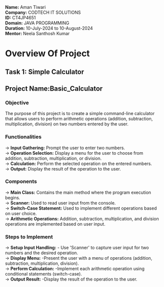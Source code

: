 **Name:** Aman Tiwari <br>
**Company:** CODTECH IT SOLUTIONS <br>
**ID:** CT4JP4651 <br>
**Domain:** JAVA PROGRAMMING <br>
**Duration:** 10-July-2024 to 10-August-2024 <br>
**Mentor:** Neela Santhosh Kumar <br>
# Overview Of Project
## Task 1: Simple Calculator 

## Project Name:Basic_Calculator
### Objective
The purpose of this project is to create a simple command-line calculator that allows users to perform arithmetic operations (addition, subtraction, multiplication, division) on two numbers entered by the user.
### Functionalities
-> **Input Gathering:** Prompt the user to enter two numbers.<br>
-> **Operation Selection:** Display a menu for the user to choose from addition, subtraction, multiplication, or division.<br>
-> **Calculation:** Perform the selected operation on the entered numbers.<br>
-> **Output:** Display the result of the operation to the user.<br>
### Components
-> **Main Class:** Contains the main method where the program execution begins.<br>
-> **Scanner:** Used to read user input from the console.<br>
-> **Switch-Case Statement:** Used to implement different operations based on user choice.<br>
-> **Arithmetic Operations:** Addition, subtraction, multiplication, and division operations are implemented based on user input.<br>
### Steps to Implement
-> **Setup Input Handling:** - Use 'Scanner' to capture user input for two numbers and the desired operation.<br>
-> **Display Menu:** -Present the user with a menu of operations (addition, subtraction, multiplication, division).<br>
-> **Perform Calculation:** -Implement each arithmetic operation using conditional statements (switch-case).<br>
-> **Output Result:** -Display the result of the operation to the user.<br>
